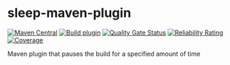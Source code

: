 # sleep-maven-plugin
[![Maven Central](https://img.shields.io/maven-central/v/de.fbrandes.maven/sleep-maven-plugin.svg?label=Maven%20Central&logo=apachemaven)](https://central.sonatype.com/artifact/de.fbrandes.maven/sleep-maven-plugin/)
[![Build plugin](https://github.com/fbrandes/sleep-maven-plugin/actions/workflows/build.yaml/badge.svg?branch=main)](https://github.com/fbrandes/sleep-maven-plugin/actions/workflows/build.yaml)
[![Quality Gate Status](https://sonarcloud.io/api/project_badges/measure?project=fbrandes%3Asleep-maven-plugin&metric=alert_status)](https://sonarcloud.io/summary/new_code?id=fbrandes%3Asleep-maven-plugin)
[![Reliability Rating](https://sonarcloud.io/api/project_badges/measure?project=fbrandes%3Asleep-maven-plugin&metric=reliability_rating)](https://sonarcloud.io/summary/new_code?id=fbrandes%3Asleep-maven-plugin)
[![Coverage](https://sonarcloud.io/api/project_badges/measure?project=fbrandes%3Asleep-maven-plugin&metric=coverage)](https://sonarcloud.io/summary/new_code?id=fbrandes%3Asleep-maven-plugin)

Maven plugin that pauses the build for a specified amount of time
